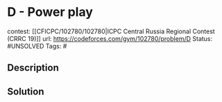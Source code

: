# D - Power play

contest: [[CFICPC/102780/102780|ICPC Central Russia Regional Contest (CRRC 19)]]
url: https://codeforces.com/gym/102780/problem/D
Status: #UNSOLVED
Tags: #

## Description

## Solution

